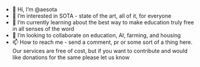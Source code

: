 - 👋 Hi, I’m @aesota
- 👀 I’m interested in SOTA - state of the art, all of it, for everyone
- 🌱 I’m currently learning about the best way to make education truly free in all senses of the word
- 💞️ I’m looking to collaborate on education, AI, farming, and housing
- 📫 How to reach me - send a comment, pr or some sort of a thing here. Our services are free of cost, but if you want to contribute and would like donations for the same please let us know

<!---
aesota/aesota is a ✨ special ✨ repository because its `README.md` (this file) appears on your GitHub profile.
You can click the Preview link to take a look at your changes.
--->
